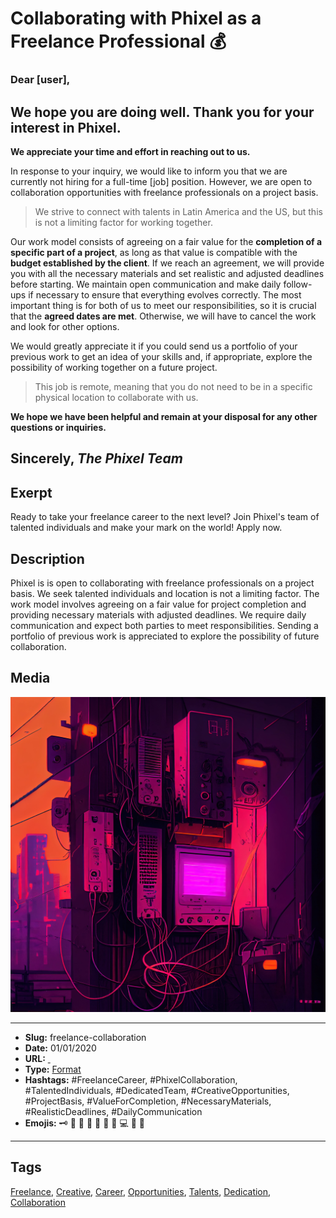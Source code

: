 # Collaborating with Phixel as a Freelance Professional 💰
### Dear [user], 
## We hope you are doing well. Thank you for your interest in Phixel.
**We appreciate your time and effort in reaching out to us.**

In response to your inquiry, we would like to inform you that we are currently not hiring for a full-time [job] position. However, we are open to collaboration opportunities with freelance professionals on a project basis.

> We strive to connect with talents in Latin America and the US, but this is not a limiting factor for working together.

Our work model consists of agreeing on a fair value for the **completion of a specific part of a project**, as long as that value is compatible with the **budget established by the client**. If we reach an agreement, we will provide you with all the necessary materials and set realistic and adjusted deadlines before starting. We maintain open communication and make daily follow-ups if necessary to ensure that everything evolves correctly. The most important thing is for both of us to meet our responsibilities, so it is crucial that the **agreed dates are met**. Otherwise, we will have to cancel the work and look for other options.

We would greatly appreciate it if you could send us a portfolio of your previous work to get an idea of your skills and, if appropriate, explore the possibility of working together on a future project.

> This job is remote, meaning that you do not need to be in a specific physical location to collaborate with us.

**We hope we have been helpful and remain at your disposal for any other questions or inquiries.**

Sincerely, 
*The Phixel Team*
------------
## Exerpt
Ready to take your freelance career to the next level? Join Phixel's team of talented individuals and make your mark on the world! Apply now.
## Description
Phixel is is open to collaborating with freelance professionals on a project basis. We seek talented individuals and location is not a limiting factor. The work model involves agreeing on a fair value for project completion and providing necessary materials with adjusted deadlines. We require daily communication and expect both parties to meet responsibilities. Sending a portfolio of previous work is appreciated to explore the possibility of future collaboration.
## Media
<img src="media/e84f12ae/freelance-collaboration.jpg">

------------
- **Slug:** freelance-collaboration
- **Date:** 01/01/2020
- **URL:** [ ]( )
- **Type:** [Format](#format)
- **Hashtags:** #FreelanceCareer, #PhixelCollaboration, #TalentedIndividuals, #DedicatedTeam, #CreativeOpportunities, #ProjectBasis, #ValueForCompletion, #NecessaryMaterials, #RealisticDeadlines, #DailyCommunication
- **Emojis:** 🗝 🧑 💼 👷 🏿 📄 📗 💻 📘 📖

------------
## Tags
[Freelance](#freelance), [Creative](#creative), [Career](#career), [Opportunities](#opportunities), [Talents](#talents), [Dedication](#dedication), [Collaboration](#collaboration)
